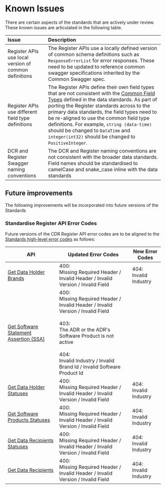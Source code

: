 # Known Issues



There are certain aspects of the standards that are actively under review. These known issues are articulated in the following table.


Issue | Description
:---- | :----------
Register APIs use local version of common definitions | The Register APIs use a locally defined version of common schema definitions such as `ResponseErrorList` for error responses. These need to be updated to reference common swagger specifications inherited by the Common Swagger spec.
Register APIs use different field type definitions | The Register APIs define their own field types that are not consistent with the [Common Field Types](#common-field-types) defined in the data standards. As part of porting the Register standards across to the primary data standards, the field types need to be re-aligned to use the common field type definitions. For example, `string (data-time)` should be changed to `DataTime` and `integer(int32)` should be changed to `PositiveInteger`.
DCR and Register Swagger naming conventions | The DCR and Register naming conventions are not consistent with the broader data standards. Field names should be standardised to camelCase and snake_case inline with the data standards


## Future improvements


The following improvements will be incorporated into future versions of the Standards

### Standardise Register API Error Codes

Future versions of the CDR Register API error codes are to be aligned to the [Standards high-level error codes](#error-codes) as follows:

API | Updated Error Codes | New Error Codes
-- | -- | --
[Get Data Holder Brands](#cdr-participant-discovery-api_get-data-holder-brands) | 400: <br />Missing Required Header / Invalid Header / Invalid Version / Invalid Field | 404: <br />Invalid Industry
[Get Software Statement Assertion (SSA)](#cdr-participant-discovery-api_get-software-statement-assertion-ssa) | 400: <br />Missing Required Header / Invalid Header / Invalid Version / Invalid Field <br /><br />403: <br />The ADR or the ADR's Software Product is not active <br /><br />404: <br />Invalid Industry / Invalid Brand Id / Invalid Software Product Id |
[Get Data Holder Statuses](#cdr-participant-discovery-api_get-data-holder-statuses) | 400: <br />Missing Required Header / Invalid Header / Invalid Version / Invalid Field | 404: <br />Invalid Industry
[Get Software Products Statuses](#cdr-participant-discovery-api_get-software-products-statuses) | 400: <br />Missing Required Header / Invalid Header / Invalid Version / Invalid Field | 404: <br />Invalid Industry
[Get Data Recipients Statuses](#cdr-participant-discovery-api_get-data-recipients-statuses) | 400: <br />Missing Required Header / Invalid Header / Invalid Version / Invalid Field | 404: <br />Invalid Industry
[Get Data Recipients](#cdr-participant-discovery-api_get-data-recipients) | 400: <br />Missing Required Header / Invalid Header / Invalid Version / Invalid Field | 404: <br />Invalid Industry
